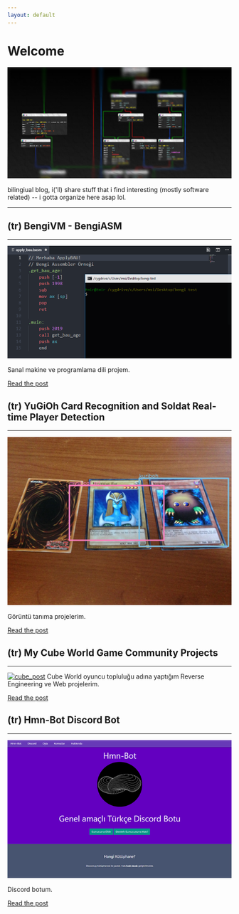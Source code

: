 ```yaml
---
layout: default
---
```


# Welcome

![banner](https://raw.githubusercontent.com/humanova/humanova.github.io/master/assets/img/back2.png)

bilingiual blog, i('ll) share stuff that i find interesting (mostly software related) -- i gotta organize here asap lol. 

---

## (tr) BengiVM - BengiASM
---
[![bengi_post](post/bengi/apply_bau_ornek.gif)](post/bengi)

Sanal makine ve programlama dili projem. 

[Read the post](post/bengi.html)

## (tr) YuGiOh Card Recognition and Soldat Real-time Player Detection
---
[![ir_post](post/image_recognition/toplu3.JPG)](post/image_recognition)

Görüntü tanıma projelerim.

[Read the post](post/image_recognition.html)

## (tr) My Cube World Game Community Projects
---
[![cube_post](post/cube/cube.gif)](post/cube)
Cube World oyuncu topluluğu adına yaptığım Reverse Engineering ve Web projelerim.

[Read the post](post/cube.html)

## (tr) Hmn-Bot Discord Bot
---
[![hmnbot_post](post/hmnbot/bot.png)](post/hmnbot)

Discord botum.

[Read the post](post/hmnbot.html)